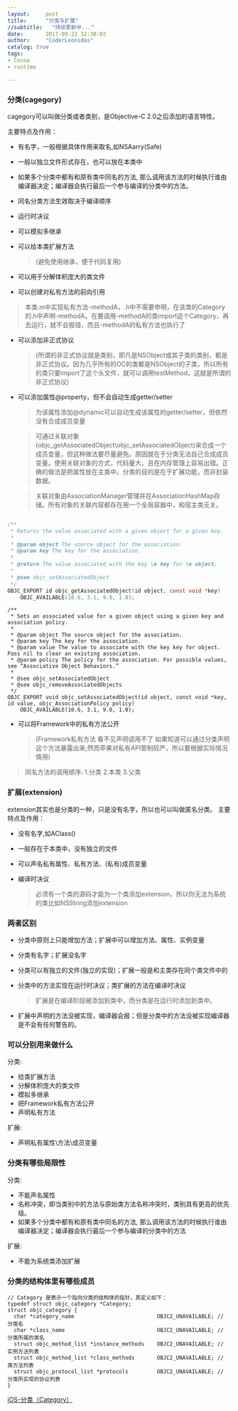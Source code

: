 ```yaml
---
layout:     post
title:      "分类与扩展"
//subtitle:   "持续更新中..."
date:       2017-09-22 12:38:02
author:     "CoderLeonidas"
catalog: true
tags:
- Cocoa
- runtime

---
```




### 分类(cagegory)
cagegory可以叫做分类或者类别，是Objective-C 2.0之后添加的语言特性。

主要特点及作用：

- 有名字，一般根据具体作用来取名,如NSAarry(Safe)
- 一般以独立文件形式存在，也可以放在本类中
- 如果多个分类中都有和原有类中同名的方法, 那么调用该方法的时候执行谁由编译器决定；编译器会执行最后一个参与编译的分类中的方法。
- 同名分类方法生效取决于编译顺序
- 运行时决议
- 可以模拟多继承
- 可以给本类扩展方法
  
    >(避免使用继承，便于代码复用)
- 可以用于分解体积庞大的类文件
- 可以创建对私有方法的前向引用
  
>本类.m中实现私有方法-methodA，.h中不需要申明，在该类的Category的.h中声明-methodA。在要调用-methodA的类import这个Category，再去运行，就不会报错，而且-methodA的私有方法也执行了

- 可以添加非正式协议
  
    >(所谓的非正式协议就是类别，即凡是NSObject或其子类的类别，都是非正式协议。因为几乎所有的OC的类都是NSObject的子类，所以所有的类只要import了这个头文件，就可以调用testMethod，这就是所谓的非正式协议)
- 可以添加属性@property，但不会自动生成getter/setter
    >为该属性添加@dynamic可以自动生成该属性的getter/setter，但依然没有合成成员变量

    >可通过关联对象(objc_getAssociatedObject\objc_setAssociatedObject)来合成一个成员变量，但这种做法要尽量避免。原因就在于分类无法自己合成成员变量。使用关联对象的方式，代码量大，且在内存管理上容易出错。正确的做法是把属性放在主类中。分类的目的是在于扩展功能，而非封装数据。
    
    >关联对象由AssociationManager管理并在AssociationHashMap存储。所有对象的关联内容都存在用一个全局容器中，和宿主类无关。
    
```objective-c

/** 
 * Returns the value associated with a given object for a given key.
 * 
 * @param object The source object for the association.
 * @param key The key for the association.
 * 
 * @return The value associated with the key \e key for \e object.
 * 
 * @see objc_setAssociatedObject
 */
OBJC_EXPORT id objc_getAssociatedObject(id object, const void *key)
    OBJC_AVAILABLE(10.6, 3.1, 9.0, 1.0);
```


```
/** 
 * Sets an associated value for a given object using a given key and association policy.
 * 
 * @param object The source object for the association.
 * @param key The key for the association.
 * @param value The value to associate with the key key for object. Pass nil to clear an existing association.
 * @param policy The policy for the association. For possible values, see “Associative Object Behaviors.”
 * 
 * @see objc_setAssociatedObject
 * @see objc_removeAssociatedObjects
 */
OBJC_EXPORT void objc_setAssociatedObject(id object, const void *key, id value, objc_AssociationPolicy policy)
    OBJC_AVAILABLE(10.6, 3.1, 9.0, 1.0);
```

- 可以将Framework中的私有方法公开
  
    >(Framework私有方法 看不见声明调用不了 如果知道可以通过分类声明这个方法暴露出来;然而苹果对私有API管制较严，所以要根据实际情况慎用)

> 同名方法的调用顺序:
 1.分类
 2.本类
 3.父类



### 扩展(extension)
extension其实也是分类的一种，只是没有名字，所以也可以叫做匿名分类。
主要特点及作用：

- 没有名字,如AClass()
- 一般存在于本类中，没有独立的文件
- 可以声名私有属性、私有方法、(私有)成员变量
- 编译时决议
  
    >必须有一个类的源码才能为一个类添加extension，所以你无法为系统的类比如NSString添加extension

### 两者区别

- 分类中原则上只能增加方法；扩展中可以增加方法、属性、实例变量
- 分类有名字；扩展没名字
- 分类可以有独立的文件(独立的实现)；扩展一般是和主类存在同个类文件中的
- 分类中的方法实现在运行时决议；类扩展的方法在编译时决议
  
    > 扩展是在编译阶段被添加到类中，而分类是在运行时添加到类中。
- 扩展中声明的方法没被实现，编译器会报；但是分类中的方法没被实现编译器是不会有任何警告的。

### 可以分别用来做什么

分类:

- 给类扩展方法
- 分解体积庞大的类文件
- 模拟多继承
- 把Framework私有方法公开
- 声明私有方法

扩展:

- 声明私有属性\方法\成员变量


### 分类有哪些局限性
分类:

- 不能声名属性
- 名称冲突，即当类别中的方法与原始类方法名称冲突时，类别具有更高的优先级。
- 如果多个分类中都有和原有类中同名的方法, 那么调用该方法的时候执行谁由编译器决定；编译器会执行最后一个参与编译的分类中的方法

扩展:

- 不能为系统类添加扩展

### 分类的结构体里有哪些成员

```
// Category 是表示一个指向分类的结构体的指针，其定义如下：
typedef struct objc_category *Category;
struct objc_category {
  char *category_name                          OBJC2_UNAVAILABLE; // 分类名
  char *class_name                             OBJC2_UNAVAILABLE; // 分类所属的类名
  struct objc_method_list *instance_methods    OBJC2_UNAVAILABLE; // 实例方法列表
  struct objc_method_list *class_methods       OBJC2_UNAVAILABLE; // 类方法列表
  struct objc_protocol_list *protocols         OBJC2_UNAVAILABLE; // 分类所实现的协议列表
}

```


[iOS-分类（Category）](https://www.jianshu.com/p/01911be8ce83)